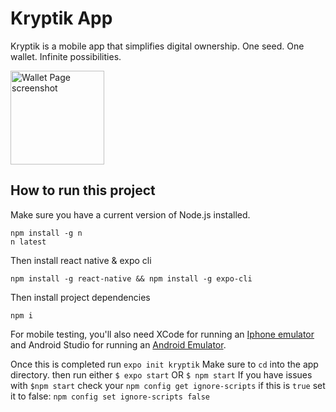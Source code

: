 # Kryptik App
Kryptik is a mobile app that simplifies digital ownership. One seed. One wallet. Infinite possibilities. 

<img src="https://jetthays.com/media/external/kryptikSearch.png" alt="Wallet Page screenshot" width="150">

## How to run this project
Make sure you have a current version of Node.js installed.
```
npm install -g n
n latest
```
Then install react native & expo cli
```
npm install -g react-native && npm install -g expo-cli
```

Then install project dependencies
```
npm i
```

For mobile testing, you'll also need XCode for running an [Iphone emulator](https://developer.apple.com/xcode/) and Android Studio for running an [Android Emulator](https://developer.android.com/studio).

Once this is completed run `expo init kryptik`
Make sure to `cd` into the app directory.
then run either `$ expo start` OR `$ npm start`
If you have issues with `$npm start` check your `npm config get ignore-scripts` if this is `true` set it to false: `npm config set ignore-scripts false`
